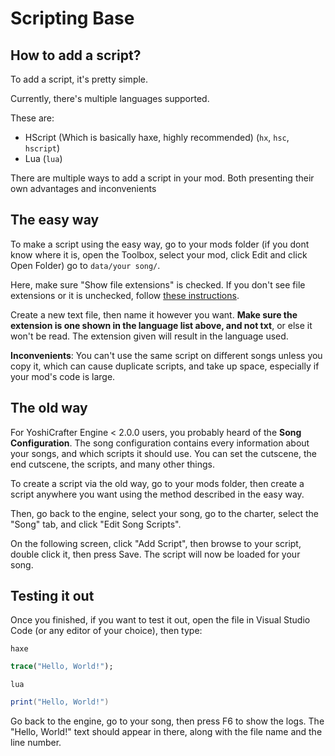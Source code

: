 # Scripting Base

## How to add a script?

To add a script, it's pretty simple.

Currently, there's multiple languages supported.

These are:
- HScript (Which is basically haxe, highly recommended) (`hx`, `hsc`, `hscript`)
- Lua (`lua`)

There are multiple ways to add a script in your mod. Both presenting their own advantages and inconvenients

## __The easy way__

To make a script using the easy way, go to your mods folder (if you dont know where it is, open the Toolbox, select your mod, click Edit and click Open Folder) go to `data/your song/`.

Here, make sure "Show file extensions" is checked. If you don't see file extensions or it is unchecked, follow [these instructions](EnableFileExt.md).

Create a new text file, then name it however you want. **Make sure the extension is one shown in the language list above, and not txt**, or else it won't be read. The extension given will result in the language used.

**Inconvenients**: You can't use the same script on different songs unless you copy it, which can cause duplicate scripts, and take up space, especially if your mod's code is large.
## __The old way__

For YoshiCrafter Engine < 2.0.0 users, you probably heard of the __Song Configuration__. The song configuration contains every information about your songs, and which scripts it should use. You can set the cutscene, the end cutscene, the scripts, and many other things.

To create a script via the old way, go to your mods folder, then create a script anywhere you want using the method described in the easy way.

Then, go back to the engine, select your song, go to the charter, select the "Song" tab, and click "Edit Song Scripts".

On the following screen, click "Add Script", then browse to your script, double click it, then press Save. The script will now be loaded for your song.

## __Testing it out__

Once you finished, if you want to test it out, open the file in Visual Studio Code (or any editor of your choice), then type:

`haxe`
```haxe
trace("Hello, World!");
```

`lua`
```lua
print("Hello, World!")
```

Go back to the engine, go to your song, then press F6 to show the logs. The "Hello, World!" text should appear in there, along with the file name and the line number.